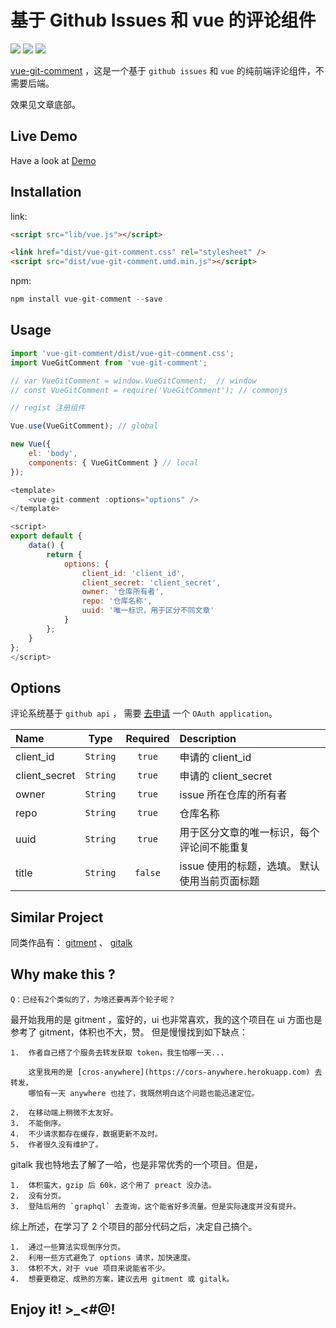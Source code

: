 # 基于 Github Issues 和 vue 的评论组件

<a href="https://www.npmjs.com/package/vue-git-comment"><img class="ignore" src="https://img.shields.io/npm/v/vue-git-comment.svg"></a> <a href="https://travis-ci.org/shalldie/vue-git-comment"><img class="ignore" src="https://img.shields.io/travis/shalldie/vue-git-comment/master.svg"></a> <a href="https://cdn.jsdelivr.net/npm/vue-git-comment@0.0.11/dist/vue-git-comment.umd.min.js"><img class="ignore" src="https://img.badgesize.io/https://cdn.jsdelivr.net/npm/vue-git-comment@0.0.11/dist/vue-git-comment.umd.min.js?compression=gzip"></a>

[vue-git-comment](https://github.com/shalldie/vue-git-comment) ，这是一个基于 `github issues` 和 `vue` 的纯前端评论组件，不需要后端。

效果见文章底部。

## Live Demo

Have a look at [Demo](https://shalldie.github.io/demos/vue-git-comment/)

## Installation

link:

```html
<script src="lib/vue.js"></script>

<link href="dist/vue-git-comment.css" rel="stylesheet" />
<script src="dist/vue-git-comment.umd.min.js"></script>
```

npm:

```js
npm install vue-git-comment --save
```

## Usage

```js
import 'vue-git-comment/dist/vue-git-comment.css';
import VueGitComment from 'vue-git-comment';

// var VueGitComment = window.VueGitComment;  // window
// const VueGitComment = require('VueGitComment'); // commonjs
```

```js
// regist 注册组件

Vue.use(VueGitComment); // global

new Vue({
    el: 'body',
    components: { VueGitComment } // local
});
```

```js
<template>
    <vue-git-comment :options="options" />
</template>

<script>
export default {
    data() {
        return {
            options: {
                client_id: 'client_id',
                client_secret: 'client_secret',
                owner: '仓库所有者',
                repo: '仓库名称',
                uuid: '唯一标识，用于区分不同文章'
            }
        };
    }
};
</script>
```

## Options

评论系统基于 `github api` ， 需要 [去申请](https://github.com/settings/applications/new) 一个 `OAuth application`。

| Name          |   Type   | Required | Description                                   |
| :------------ | :------: | :------: | :-------------------------------------------- |
| client_id     | `String` |  `true`  | 申请的 client_id                              |
| client_secret | `String` |  `true`  | 申请的 client_secret                          |
| owner         | `String` |  `true`  | issue 所在仓库的所有者                        |
| repo          | `String` |  `true`  | 仓库名称                                      |
| uuid          | `String` |  `true`  | 用于区分文章的唯一标识，每个评论间不能重复    |
| title         | `String` | `false`  | issue 使用的标题，选填。 默认使用当前页面标题 |

## Similar Project

同类作品有： [gitment](https://github.com/imsun/gitment) 、 [gitalk](https://github.com/gitalk/gitalk)

## Why make this ?

    Q：已经有2个类似的了，为啥还要再弄个轮子呢？

最开始我用的是 gitment ，蛮好的，ui 也非常喜欢，我的这个项目在 ui 方面也是参考了 gitment，体积也不大，赞。
但是慢慢找到如下缺点：

    1.  作者自己搭了个服务去转发获取 token，我生怕哪一天...

        这里我用的是 [cros-anywhere](https://cors-anywhere.herokuapp.com) 去转发，
        哪怕有一天 anywhere 也挂了，我既然明白这个问题也能迅速定位。

    2.  在移动端上稍微不太友好。
    3.  不能倒序。
    4.  不少请求都存在缓存，数据更新不及时。
    5.  作者很久没有维护了。

gitalk 我也特地去了解了一哈，也是非常优秀的一个项目。但是，

    1.  体积蛮大，gzip 后 60k，这个用了 preact 没办法。
    2.  没有分页。
    3.  登陆后用的 `graphql` 去查询，这个能省好多流量。但是实际速度并没有提升。

综上所述，在学习了 2 个项目的部分代码之后，决定自己搞个。

    1.  通过一些算法实现倒序分页。
    2.  利用一些方式避免了 options 请求，加快速度。
    3.  体积不大，对于 vue 项目来说能省不少。
    4.  想要更稳定、成熟的方案，建议去用 gitment 或 gitalk。

## Enjoy it! >\_<#@!
